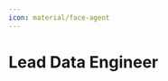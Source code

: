 ```yaml
---
icon: material/face-agent
---
```


# Lead Data Engineer

[^1]: https://towardsdatascience.com/lead-data-engineer-career-guide-699e806111b4
